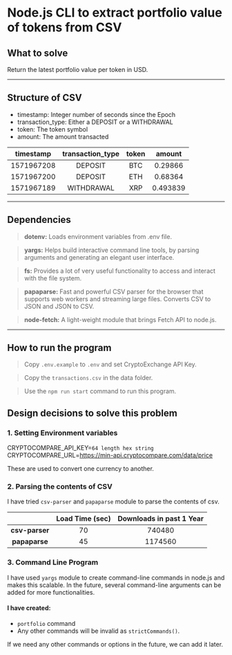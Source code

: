 # Node.js CLI to extract portfolio value of tokens from CSV

## What to solve

Return the latest portfolio value per token in USD.

---

## Structure of CSV

* timestamp: Integer number of seconds since the Epoch
* transaction_type: Either a DEPOSIT or a WITHDRAWAL
* token: The token symbol
* amount: The amount transacted

| timestamp | transaction_type | token | amount |
|:---:|:---:|:---:|:---:|
| 1571967208 | DEPOSIT | BTC | 0.29866 |
| 1571967200 | DEPOSIT | ETH | 0.68364 |
| 1571967189 | WITHDRAWAL | XRP | 0.493839 |


---

## Dependencies

> **dotenv:** Loads environment variables from .env file.

> **yargs:** Helps build interactive command line tools, by parsing arguments and generating an elegant user interface.

> **fs:** Provides a lot of very useful functionality to access and interact with the file system.

> **papaparse:** Fast and powerful CSV parser for the browser that supports web workers and streaming large files. Converts CSV to JSON and JSON to CSV.

> **node-fetch:** A light-weight module that brings Fetch API to node.js.


---

## How to run the program

> Copy `.env.example` to `.env` and set CryptoExchange API Key.

> Copy the `transactions.csv` in the data folder.

> Use the `npm run start` command to run this program.

## Design decisions to solve this problem

### 1. Setting Environment variables

CRYPTOCOMPARE_API_KEY=`64 length hex string`
CRYPTOCOMPARE_URL=https://min-api.cryptocompare.com/data/price

These are used to convert one currency to another.

### 2. Parsing the contents of CSV

I have tried `csv-parser` and `papaparse` module to parse the contents of csv.

|    | Load Time (sec) | Downloads in past 1 Year |
|:---:|:---:|:---:|
| **csv-parser** | 70 | 740480 |
| **papaparse** | 45 | 1174560 |

### 3. Command Line Program

I have used `yargs` module to create command-line commands in node.js and makes this scalable. In the future, several command-line arguments can be added for more functionalities.

#### I have created:

* `portfolio` command
* Any other commands will be invalid as `strictCommands()`.

If we need any other commands or options in the future, we can add it later.